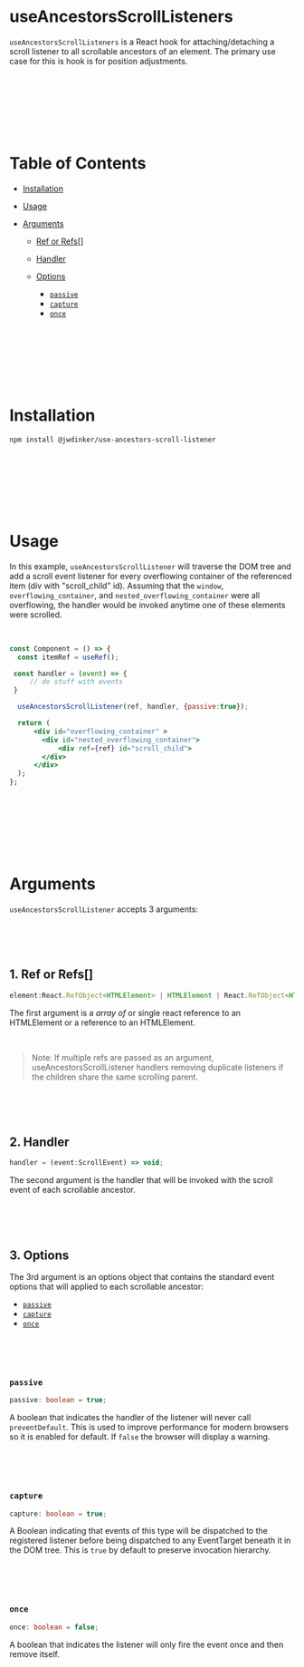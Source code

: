 # useAncestorsScrollListeners

`useAncestorsScrollListeners` is a React hook for attaching/detaching a scroll listener to all scrollable ancestors of an element. The primary use case for this is hook is for position adjustments.

<br>
<br>
<br>
<br>
<br>
<br>

# Table of Contents

- [Installation](#Installation)
- [Usage](#Installation)
- [Arguments](#Arguments)

  - [Ref or Refs[]](#1.-Ref-or-Refs[])
  - [Handler](#2.-Handler)
  - [Options](#3.-Options)

    - [`passive`](#passive)
    - [`capture`](#capture)
    - [`once`](#once)

<br>
<br>
<br>
<br>
<br>
<br>

# Installation

```
npm install @jwdinker/use-ancestors-scroll-listener
```

<br>
<br>
<br>
<br>
<br>
<br>

# Usage

In this example, `useAncestorsScrollListener` will traverse the DOM tree and add a scroll event listener for every overflowing container of the referenced item (div with "scroll_child" id). Assuming that the `window`, `overflowing_container`, and `nested_overflowing_container` were all overflowing, the handler would be invoked anytime one of these elements were scrolled.

<br>

```jsx
const Component = () => {
  const itemRef = useRef();

 const handler = (event) => {
     // do stuff with events
 }

  useAncestorsScrollListener(ref, handler, {passive:true});

  return (
      <div id="overflowing_container" >
        <div id="nested_overflowing_container">
            <div ref={ref} id="scroll_child">
        </div>
      </div>
  );
};
```

<br>
<br>
<br>
<br>
<br>
<br>

# Arguments

`useAncestorsScrollListener` accepts 3 arguments:

<br>
<br>
<br>

## 1. Ref or Refs[]

```ts
element:React.RefObject<HTMLElement> | HTMLElement | React.RefObject<HTMLElement>[] | HTMLElement[]
```

The first argument is a _array of_ or single react reference to an HTMLElement or a reference to an HTMLElement.

<br>

> Note: If multiple refs are passed as an argument, useAncestorsScrollListener handlers removing duplicate listeners if the children share the same scrolling parent.

<br>
<br>
<br>

## 2. Handler

```ts
handler = (event:ScrollEvent) => void;
```

The second argument is the handler that will be invoked with the scroll event of each scrollable ancestor.

<br>
<br>
<br>

## 3. Options

The 3rd argument is an options object that contains the standard event options that will applied to each scrollable ancestor:

- [`passive`](#passive)
- [`capture`](#capture)
- [`once`](#once)

<br>
<br>
<br>

### `passive`

```ts
passive: boolean = true;
```

A boolean that indicates the handler of the listener will never call `preventDefault`. This is used to improve performance for modern browsers so it is enabled for default. If `false` the browser will display a warning.

<br>
<br>
<br>

### `capture`

```ts
capture: boolean = true;
```

A Boolean indicating that events of this type will be dispatched to the registered listener before being dispatched to any EventTarget beneath it in the DOM tree. This is `true` by default to preserve invocation hierarchy.

<br>
<br>
<br>

### `once`

```ts
once: boolean = false;
```

A boolean that indicates the listener will only fire the event once and then remove itself.

<br>
<br>
<br>
